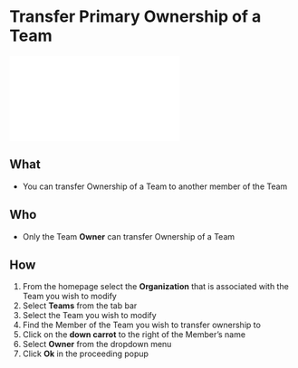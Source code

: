 # Transfer Primary Ownership of a Team 

![](/assets/gifs/team-transfer.md)

## What 
* You can transfer Ownership of a Team to another member of the Team 
## Who 
* Only the Team **Owner** can transfer Ownership of a Team
## How 
1. From the homepage select the **Organization** that is associated with the Team you wish to modify 
2. Select **Teams** from the tab bar 
3. Select the Team you wish to modify 
4. Find the Member of the Team you wish to transfer ownership to 
5. Click on the **down carrot** to the right of the Member’s name 
6. Select **Owner** from the dropdown menu 
7. Click **Ok** in the proceeding popup 
